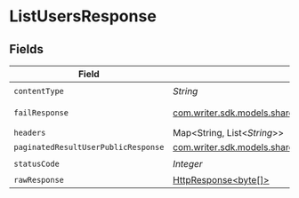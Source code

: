 # ListUsersResponse


## Fields

| Field                                                                                                                      | Type                                                                                                                       | Required                                                                                                                   | Description                                                                                                                |
| -------------------------------------------------------------------------------------------------------------------------- | -------------------------------------------------------------------------------------------------------------------------- | -------------------------------------------------------------------------------------------------------------------------- | -------------------------------------------------------------------------------------------------------------------------- |
| `contentType`                                                                                                              | *String*                                                                                                                   | :heavy_check_mark:                                                                                                         | N/A                                                                                                                        |
| `failResponse`                                                                                                             | [com.writer.sdk.models.shared.FailResponse](../../models/shared/FailResponse.md)                                           | :heavy_minus_sign:                                                                                                         | Bad Request                                                                                                                |
| `headers`                                                                                                                  | Map<String, List<*String*>>                                                                                                | :heavy_minus_sign:                                                                                                         | N/A                                                                                                                        |
| `paginatedResultUserPublicResponse`                                                                                        | [com.writer.sdk.models.shared.PaginatedResultUserPublicResponse](../../models/shared/PaginatedResultUserPublicResponse.md) | :heavy_minus_sign:                                                                                                         | N/A                                                                                                                        |
| `statusCode`                                                                                                               | *Integer*                                                                                                                  | :heavy_check_mark:                                                                                                         | N/A                                                                                                                        |
| `rawResponse`                                                                                                              | [HttpResponse<byte[]>](https://docs.oracle.com/en/java/javase/11/docs/api/java.net.http/java/net/http/HttpResponse.html)   | :heavy_minus_sign:                                                                                                         | N/A                                                                                                                        |